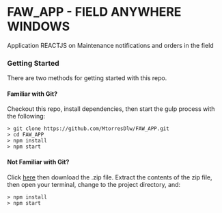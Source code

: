 # FAW_APP - FIELD ANYWHERE WINDOWS

Application REACTJS on Maintenance notifications and orders in the field

### Getting Started

There are two methods for getting started with this repo.

#### Familiar with Git?
Checkout this repo, install dependencies, then start the gulp process with the following:

```
> git clone https://github.com/MtorresDlw/FAW_APP.git
> cd FAW_APP
> npm install
> npm start
```

#### Not Familiar with Git?
Click [here](https://github.com/MtorresDlw/FAW_APP.git) then download the .zip file.  Extract the contents of the zip file, then open your terminal, change to the project directory, and:

```
> npm install
> npm start
```